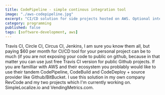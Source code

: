 ```yaml
---
title: CodePipeline - simple continous integration tool
image: "./aws-codepipeline.jpg"
excerpt: "CI/CD solution for side projects hosted on AWS. Optional integration with Jenkins."
category: programming
published: false
tags: [software-development, aws]
---
```


Travis CI, Circle CI, Circus CI, Jenkins, I am sure you know them all, but paying $60 per month for CI/CD tool for your
personal project can be to much (if you are not exposing your code to public on github, because in that matter you can use
just free Travis CI version for public Github projects. If you are familliar with AWS and their ecosystem you problably would like to use
their tandem CodePipeline, CodeBuild and CodeDeploy + source provider like Github/BitBucket. I use this solution in my own company RevCode and my two
projects which I'm currently working on. SimpleLocalize.io and VendingMetrics.com.

